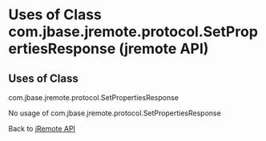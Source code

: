 # Uses of Class com.jbase.jremote.protocol.SetPropertiesResponse (jremote API)

<PageHeader />

## Uses of Class
com.jbase.jremote.protocol.SetPropertiesResponse

No usage of com.jbase.jremote.protocol.SetPropertiesResponse

Back to [jRemote API](../../../../jremote-api/README.md)

  
<PageFooter />
